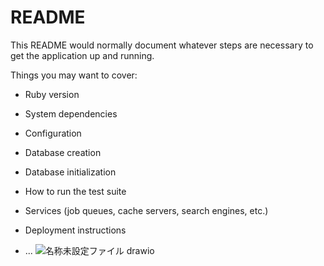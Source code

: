 # README

This README would normally document whatever steps are necessary to get the
application up and running.

Things you may want to cover:

* Ruby version

* System dependencies

* Configuration

* Database creation

* Database initialization

* How to run the test suite

* Services (job queues, cache servers, search engines, etc.)

* Deployment instructions

* ...
![名称未設定ファイル drawio](https://github.com/Takettt/game_community/assets/145350221/9e0f9ae4-6e21-4877-89d9-ab33e7b9a5ad)
